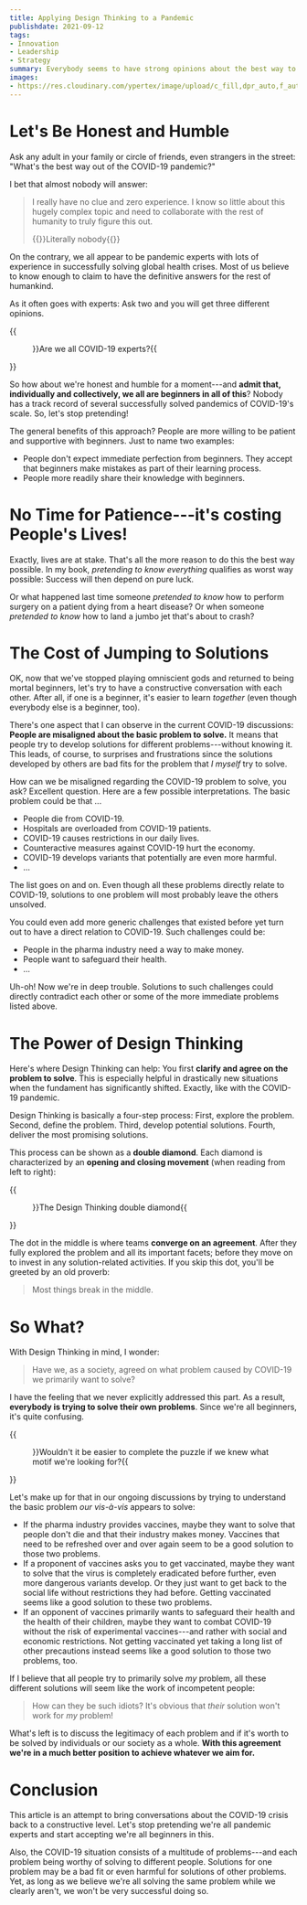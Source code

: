 ```yaml
---
title: Applying Design Thinking to a Pandemic
publishdate: 2021-09-12
tags:
- Innovation
- Leadership
- Strategy
summary: Everybody seems to have strong opinions about the best way to get out of the COVID-19 pandemic---to the point that makes it really tough to, indeed, get out. Maybe Design Thinking can help?
images:
- https://res.cloudinary.com/ypertex/image/upload/c_fill,dpr_auto,f_auto,g_auto,h_630,q_auto,w_1200/77fbc68e-a8b2-4ff4-adcb-59e9aa542461
---
```


# Let's Be Honest and Humble

Ask any adult in your family or circle of friends, even strangers in the street: "What's the best way out of the COVID-19 pandemic?"

I bet that almost nobody will answer:

> I really have no clue and zero experience. I know so little about this hugely complex topic and need to collaborate with the rest of humanity to truly figure this out.
>
> {{<attribution>}}Literally nobody{{</attribution>}}

On the contrary, we all appear to be pandemic experts with lots of experience in successfully solving global health crises. Most of us believe to know enough to claim to have the definitive answers for the rest of humankind.

As it often goes with experts: Ask two and you will get three different opinions.

{{<figure src="e7f7b1ca-87cb-4093-bcad-01f34830d8a5">}}Are we all COVID-19 experts?{{</figure>}}

So how about we're honest and humble for a moment---and **admit that, individually and collectively, we all are beginners in all of this**? Nobody has a track record of several successfully solved pandemics of COVID-19's scale. So, let's stop pretending!

The general benefits of this approach? People are more willing to be patient and supportive with beginners. Just to name two examples:

* People don't expect immediate perfection from beginners. They accept that beginners make mistakes as part of their learning process.
* People more readily share their knowledge with beginners.

# No Time for Patience---it's costing People's Lives!

Exactly, lives are at stake. That's all the more reason to do this the best way possible. In my book, *pretending to know everything* qualifies as worst way possible: Success will then depend on pure luck.

Or what happened last time someone *pretended to know* how to perform surgery on a patient dying from a heart disease? Or when someone *pretended to know* how to land a jumbo jet that's about to crash?

# The Cost of Jumping to Solutions

OK, now that we've stopped playing omniscient gods and returned to being mortal beginners, let's try to have a constructive conversation with each other. After all, if one is a beginner, it's easier to learn *together* (even though everybody else is a beginner, too).

There's one aspect that I can observe in the current COVID-19 discussions: **People are misaligned about the basic problem to solve.** It means that people try to develop solutions for different problems---without knowing it. This leads, of course, to surprises and frustrations since the solutions developed by others are bad fits for the problem that *I myself* try to solve.

How can we be misaligned regarding the COVID-19 problem to solve, you ask? Excellent question. Here are a few possible interpretations. The basic problem could be that ...

* People die from COVID-19.
* Hospitals are overloaded from COVID-19 patients.
* COVID-19 causes restrictions in our daily lives.
* Counteractive measures against COVID-19 hurt the economy.
* COVID-19 develops variants that potentially are even more harmful.
* ...

The list goes on and on. Even though all these problems directly relate to COVID-19, solutions to one problem will most probably leave the others unsolved.

You could even add more generic challenges that existed before yet turn out to have a direct relation to COVID-19. Such challenges could be:

* People in the pharma industry need a way to make money.
* People want to safeguard their health.
* ...

Uh-oh! Now we're in deep trouble. Solutions to such challenges could directly contradict each other or some of the more immediate problems listed above.

# The Power of Design Thinking

Here's where Design Thinking can help: You first **clarify and agree on the problem to solve**. This is especially helpful in drastically new situations when the fundament has significantly shifted. Exactly, like with the COVID-19 pandemic.

Design Thinking is basically a four-step process: First, explore the problem. Second, define the problem. Third, develop potential solutions. Fourth, deliver the most promising solutions.

This process can be shown as a **double diamond**. Each diamond is characterized by an **opening and closing movement** (when reading from left to right):

{{<figure src="5ed2799f-4aa6-440b-b7dd-942a76ca6d31" transformation="full">}}The Design Thinking double diamond{{</figure>}}

The dot in the middle is where teams **converge on an agreement**. After they fully explored the problem and all its important facets; before they move on to invest in any solution-related activities. If you skip this dot, you'll be greeted by an old proverb:

> Most things break in the middle.

# So What?

With Design Thinking in mind, I wonder:

> Have we, as a society, agreed on what problem caused by COVID-19 we primarily want to solve?

I have the feeling that we never explicitly addressed this part. As a result, **everybody is trying to solve their own problems**. Since we're all beginners, it's quite confusing.

{{<figure src="77fbc68e-a8b2-4ff4-adcb-59e9aa542461">}}Wouldn't it be easier to complete the puzzle if we knew what motif we're looking for?{{</figure>}}

Let's make up for that in our ongoing discussions by trying to understand the basic problem *our vis-à-vis* appears to solve:

* If the pharma industry provides vaccines, maybe they want to solve that people don't die and that their industry makes money. Vaccines that need to be refreshed over and over again seem to be a good solution to those two problems.
* If a proponent of vaccines asks you to get vaccinated, maybe they want to solve that the virus is completely eradicated before further, even more dangerous variants develop. Or they just want to get back to the social life without restrictions they had before. Getting vaccinated seems like a good solution to these two problems.
* If an opponent of vaccines primarily wants to safeguard their health and the health of their children, maybe they want to combat COVID-19 without the risk of experimental vaccines---and rather with social and economic restrictions. Not getting vaccinated yet taking a long list of other precautions instead seems like a good solution to those two problems, too.

If I believe that all people try to primarily solve *my* problem, all these different solutions will seem like the work of incompetent people:

> How can they be such idiots? It's obvious that *their* solution won't work for *my* problem!

What's left is to discuss the legitimacy of each problem and if it's worth to be solved by individuals or our society as a whole. **With this agreement we're in a much better position to achieve whatever we aim for.**

# Conclusion

This article is an attempt to bring conversations about the COVID-19 crisis back to a constructive level. Let's stop pretending we're all pandemic experts and start accepting we're all beginners in this.

Also, the COVID-19 situation consists of a multitude of problems---and each problem being worthy of solving to different people. Solutions for one problem may be a bad fit or even harmful for solutions of other problems. Yet, as long as we believe we're all solving the same problem while we clearly aren't, we won't be very successful doing so.
